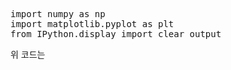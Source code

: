 <pre> 
import numpy as np
import matplotlib.pyplot as plt
from IPython.display import clear_output
</pre>

위 코드는 
